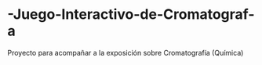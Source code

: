 # -Juego-Interactivo-de-Cromatograf-a
Proyecto para acompañar a la exposición sobre Cromatografía (Química)

